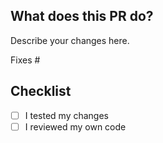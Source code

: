 ## What does this PR do?

Describe your changes here.

Fixes #

## Checklist

- [ ] I tested my changes
- [ ] I reviewed my own code